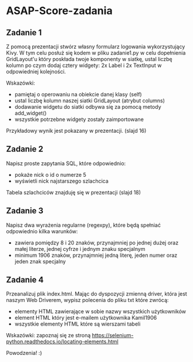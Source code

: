 # ASAP-Score-zadania

## Zadanie 1

Z pomocą prezentacji stwórz własny formularz logowania wykorzystujący Kivy.
W tym celu posłuż się kodem w pliku zadanie1.py w celu dopełnienia GridLayout'u który poskłada twoje komponenty w siatkę, ustal liczbę kolumn po czym dodaj cztery widgety: 2x Label i 2x TextInput w odpowiedniej kolejności.

Wskazówki:
- pamiętaj o operowaniu na obiekcie danej klasy (self)
- ustal liczbę kolumn naszej siatki GridLayout (atrybut columns)
- dodawanie widgetu do siatki odbywa się za pomocą metody add_widget()
- wszystkie potrzebne widgety zostały zaimportowane

Przykładowy wynik jest pokazany w prezentacji. (slajd 16)

## Zadanie 2

Napisz proste zapytania SQL, które odpowiednio:
- pokaże nick o id o numerze 5
- wyświetli nick najstarszego szlachcica

Tabela szlachciców znajduję się w prezentacji (slajd 18)

## Zadanie 3
Napisz dwa wyrażenia regularne (regexpy), które będą spełniać odpowiednio kilka warunków:
- zawiera pomiędzy 8 i 20 znaków, przynajmniej po jednej dużej oraz małej literze, jednej cyfrze i jednym znaku specjalnym
- minimum 1906 znaków, przynajmniej jedną literę, jeden numer oraz jeden znak specjalny

## Zadanie 4

Przeanalizuj plik index.html. Mając do dyspozycji zmienną driver, która jest naszym Web Driverem, wypisz polecenia do pliku txt które zwrócą:
- elementy HTML zawierające w sobie nazwy wszystkich użytkowników
- element HTML który jest e-mailem użytkownika Kamil1906
- wszystkie elementy HTML które są wierszami tabeli

Wskazówki: zapoznaj się ze stroną https://selenium-python.readthedocs.io/locating-elements.html

Powodzenia! :)
